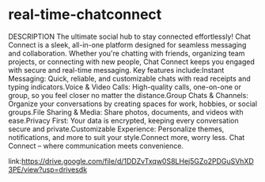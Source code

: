 # real-time-chatconnect
DESCRIPTION
 The ultimate social hub to stay connected effortlessly! Chat Connect is a sleek, all-in-one platform designed for seamless messaging and collaboration. Whether you're chatting with friends, organizing team projects, or connecting with new people, Chat Connect keeps you engaged with secure and real-time messaging. Key features include:Instant Messaging: Quick, reliable, and customizable chats with read receipts and typing indicators.Voice & Video Calls: High-quality calls, one-on-one or group, so you feel closer no matter the distance.Group Chats & Channels: Organize your conversations by creating spaces for work, hobbies, or social groups.File Sharing & Media: Share photos, documents, and videos with ease.Privacy First: Your data is encrypted, keeping every conversation secure and private.Customizable Experience: Personalize themes, notifications, and more to suit your style.Connect more, worry less. Chat Connect – where communication meets convenience.

 link:https://drive.google.com/file/d/1DDZvTxqw0S8LHej5GZo2PDGuSVhXD3PE/view?usp=drivesdk

 
